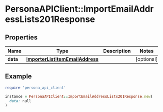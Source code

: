 # PersonaAPIClient::ImportEmailAddressLists201Response

## Properties

| Name | Type | Description | Notes |
| ---- | ---- | ----------- | ----- |
| **data** | [**ImporterListItemEmailAddress**](ImporterListItemEmailAddress.md) |  | [optional] |

## Example

```ruby
require 'persona_api_client'

instance = PersonaAPIClient::ImportEmailAddressLists201Response.new(
  data: null
)
```

